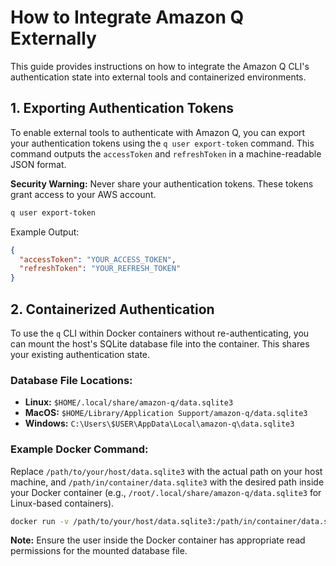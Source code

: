 # How to Integrate Amazon Q Externally

This guide provides instructions on how to integrate the Amazon Q CLI's authentication state into external tools and containerized environments.

## 1. Exporting Authentication Tokens

To enable external tools to authenticate with Amazon Q, you can export your authentication tokens using the `q user export-token` command. This command outputs the `accessToken` and `refreshToken` in a machine-readable JSON format.

**Security Warning:** Never share your authentication tokens. These tokens grant access to your AWS account.

```bash
q user export-token
```

Example Output:

```json
{
  "accessToken": "YOUR_ACCESS_TOKEN",
  "refreshToken": "YOUR_REFRESH_TOKEN"
}
```

## 2. Containerized Authentication

To use the `q` CLI within Docker containers without re-authenticating, you can mount the host's SQLite database file into the container. This shares your existing authentication state.

### Database File Locations:

*   **Linux:** `$HOME/.local/share/amazon-q/data.sqlite3`
*   **MacOS:** `$HOME/Library/Application Support/amazon-q/data.sqlite3`
*   **Windows:** `C:\Users\$USER\AppData\Local\amazon-q\data.sqlite3`

### Example Docker Command:

Replace `/path/to/your/host/data.sqlite3` with the actual path on your host machine, and `/path/in/container/data.sqlite3` with the desired path inside your Docker container (e.g., `/root/.local/share/amazon-q/data.sqlite3` for Linux-based containers).

```bash
docker run -v /path/to/your/host/data.sqlite3:/path/in/container/data.sqlite3 your-q-cli-image q chat
```

**Note:** Ensure the user inside the Docker container has appropriate read permissions for the mounted database file.
